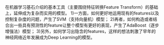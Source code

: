 在机器学习基石介绍的基本工具（主要围绕特征转换Feature Transform）的基础上，延伸成为复杂而实用的模型。
1)一方面，如何更好地运用现有的features以及控制复杂度的问题，产生了SVM（支持向量机）模型；
2)再者，如何构造或者结合出一些具有预测性的feature让整个模型有更好的表现，产生了AdaBoost（逐步增强法）模型；
3)另外，如何学习出隐含的features，这样的想法刺激了早年的神经网络近年发展成为Deep Learning的模型。

